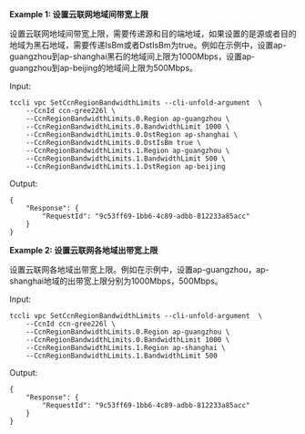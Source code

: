 **Example 1: 设置云联网地域间带宽上限**

设置云联网地域间带宽上限，需要传递源和目的端地域，如果设置的是源或者目的地域为黑石地域，需要传递IsBm或者DstIsBm为true。例如在示例中，设置ap-guangzhou到ap-shanghai黑石的地域间上限为1000Mbps，设置ap-guangzhou到ap-beijing的地域间上限为500Mbps。

Input: 

```
tccli vpc SetCcnRegionBandwidthLimits --cli-unfold-argument  \
    --CcnId ccn-gree226l \
    --CcnRegionBandwidthLimits.0.Region ap-guangzhou \
    --CcnRegionBandwidthLimits.0.BandwidthLimit 1000 \
    --CcnRegionBandwidthLimits.0.DstRegion ap-shanghai \
    --CcnRegionBandwidthLimits.0.DstIsBm true \
    --CcnRegionBandwidthLimits.1.Region ap-guangzhou \
    --CcnRegionBandwidthLimits.1.BandwidthLimit 500 \
    --CcnRegionBandwidthLimits.1.DstRegion ap-beijing
```

Output: 
```
{
    "Response": {
        "RequestId": "9c53ff69-1bb6-4c89-adbb-812233a85acc"
    }
}
```

**Example 2: 设置云联网各地域出带宽上限**

设置云联网各地域出带宽上限。例如在示例中，设置ap-guangzhou，ap-shanghai地域的出带宽上限分别为1000Mbps，500Mbps。

Input: 

```
tccli vpc SetCcnRegionBandwidthLimits --cli-unfold-argument  \
    --CcnId ccn-gree226l \
    --CcnRegionBandwidthLimits.0.Region ap-guangzhou \
    --CcnRegionBandwidthLimits.0.BandwidthLimit 1000 \
    --CcnRegionBandwidthLimits.1.Region ap-shanghai \
    --CcnRegionBandwidthLimits.1.BandwidthLimit 500
```

Output: 
```
{
    "Response": {
        "RequestId": "9c53ff69-1bb6-4c89-adbb-812233a85acc"
    }
}
```

